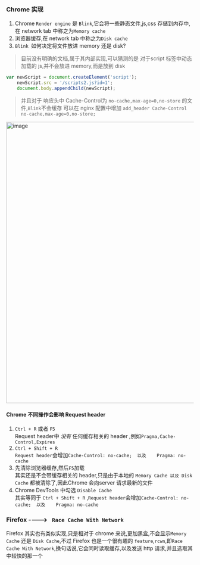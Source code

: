 ### Chrome 实现
1. Chrome `Render engine` 是 `Blink`,它会将一些静态文件,js,css 存储到内存中,在 network tab 中称之为`Memory cache`    
2. 浏览器缓存,在 network tab 中称之为`Disk cache`     
3. `Blink `如何决定将文件放进 memory 还是 disk?  
> 目前没有明确的文档,属于其内部实现,可以猜测的是 对于script 标签中动态加载的 js,并不会放进 memory,而是放到 disk
```js
var newScript = document.createElement('script');
    newScript.src = '/scripts2.js?id=1';
    document.body.appendChild(newScript);
```
> 并且对于 响应头中 Cache-Control为 `no-cache,max-age=0,no-store` 的文件,`Blink`不会缓存
> 可以在 nginx 配置中增加 `add_header Cache-Control no-cache,max-age=0,no-store;`   

<img width="755" alt="image" src="https://user-images.githubusercontent.com/27692261/189311901-0ff07921-8d6d-4b21-8067-656fc8d9f9a8.png">

#### Chrome 不同操作会影响 Request header
1. `Ctrl + R`  或者 `F5`  
Request header中 *没有* 任何缓存相关的 header ,例如`Pragma,Cache-Control,Expires`  
2. `Ctrl + Shift + R`   
`Request header`会增加`Cache-Control: no-cache;  以及    Pragma: no-cache`  
3. 先清除浏览器缓存,然后`F5`加载  
其实还是不会带缓存相关的 header,只是由于本地的 `Memory Cache 以及 Disk Cache` 都被清除了,因此Chrome 会向server 请求最新的文件
4. Chrome DevTools 中勾选 `Disable Cache`  
其实等同于 `Ctrl + Shift + R` ,`Request header`会增加`Cache-Control: no-cache;  以及    Pragma: no-cache`


### Firefox     ---->  ` Race Cache With Network`
Firefox 其实也有类似实现,只是相对于 chrome 来说,更加黑盒,不会显示`Memory Cache` 还是 `Disk Cache`,不过 Firefox 也是一个很有趣的
`feature`,`rcwn`,即`Race Cache With Network`,换句话说,它会同时读取缓存,以及发送 http 请求,并且选取其中较快的那一个

